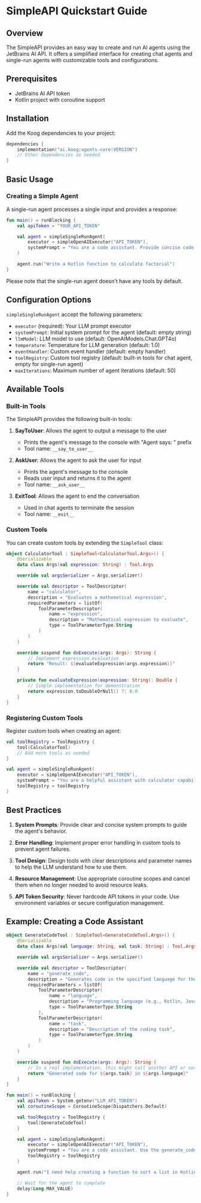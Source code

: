 # SimpleAPI Quickstart Guide

## Overview

The SimpleAPI provides an easy way to create and run AI agents using the JetBrains AI API. It offers a simplified interface for creating chat agents and single-run agents with customizable tools and configurations.

## Prerequisites

- JetBrains AI API token
- Kotlin project with coroutine support

## Installation

Add the Koog dependencies to your project:

```kotlin
dependencies {
    implementation("ai.koog:agents-core:VERSION")
    // Other dependencies as needed
}
```

## Basic Usage
### Creating a Simple Agent

A single-run agent processes a single input and provides a response:

```kotlin
fun main() = runBlocking {
    val apiToken = "YOUR_API_TOKEN"

    val agent = simpleSingleRunAgent(
        executor = simpleOpenAIExecutor("API_TOKEN"),
        systemPrompt = "You are a code assistant. Provide concise code examples."
    )

    agent.run("Write a Kotlin function to calculate factorial")
}
```

Please note that the single-run agent doesn't have any tools by default.

## Configuration Options

`simpleSingleRunAgent` accept the following parameters:

- `executor` (required): Your LLM prompt executor
- `systemPrompt`: Initial system prompt for the agent (default: empty string)
- `llmModel`: LLM model to use (default: OpenAIModels.Chat.GPT4o)
- `temperature`: Temperature for LLM generation (default: 1.0)
- `eventHandler`: Custom event handler (default: empty handler)
- `toolRegistry`: Custom tool registry (default: built-in tools for chat agent, empty for single-run agent)
- `maxIterations`: Maximum number of agent iterations (default: 50)

## Available Tools

### Built-in Tools

The SimpleAPI provides the following built-in tools:

1. **SayToUser**: Allows the agent to output a message to the user
   - Prints the agent's message to the console with "Agent says: " prefix
   - Tool name: `__say_to_user__`

2. **AskUser**: Allows the agent to ask the user for input
   - Prints the agent's message to the console
   - Reads user input and returns it to the agent
   - Tool name: `__ask_user__`

3. **ExitTool**: Allows the agent to end the conversation
   - Used in chat agents to terminate the session
   - Tool name: `__exit__`

### Custom Tools

You can create custom tools by extending the `SimpleTool` class:

```kotlin
object CalculatorTool : SimpleTool<CalculatorTool.Args>() {
    @Serializable
    data class Args(val expression: String) : Tool.Args

    override val argsSerializer = Args.serializer()

    override val descriptor = ToolDescriptor(
        name = "calculator",
        description = "Evaluates a mathematical expression",
        requiredParameters = listOf(
            ToolParameterDescriptor(
                name = "expression",
                description = "Mathematical expression to evaluate",
                type = ToolParameterType.String
            )
        )
    )

    override suspend fun doExecute(args: Args): String {
        // Implement expression evaluation
        return "Result: ${evaluateExpression(args.expression)}"
    }

    private fun evaluateExpression(expression: String): Double {
        // Simple implementation for demonstration
        return expression.toDoubleOrNull() ?: 0.0
    }
}
```

### Registering Custom Tools

Register custom tools when creating an agent:

```kotlin
val toolRegistry = ToolRegistry {
    tool(CalculatorTool)
    // Add more tools as needed
}

val agent = simpleSingleRunAgent(
    executor = simpleOpenAIExecutor("API_TOKEN"),
    systemPrompt = "You are a helpful assistant with calculator capabilities.",
    toolRegistry = toolRegistry
)
```

## Best Practices

1. **System Prompts**: Provide clear and concise system prompts to guide the agent's behavior.

2. **Error Handling**: Implement proper error handling in custom tools to prevent agent failures.

3. **Tool Design**: Design tools with clear descriptions and parameter names to help the LLM understand how to use them.

4. **Resource Management**: Use appropriate coroutine scopes and cancel them when no longer needed to avoid resource leaks.

5. **API Token Security**: Never hardcode API tokens in your code. Use environment variables or secure configuration management.

## Example: Creating a Code Assistant

```kotlin
object GenerateCodeTool : SimpleTool<GenerateCodeTool.Args>() {
    @Serializable
    data class Args(val language: String, val task: String) : Tool.Args

    override val argsSerializer = Args.serializer()

    override val descriptor = ToolDescriptor(
        name = "generate_code",
        description = "Generates code in the specified language for the given task",
        requiredParameters = listOf(
            ToolParameterDescriptor(
                name = "language",
                description = "Programming language (e.g., Kotlin, Java, Python)",
                type = ToolParameterType.String
            ),
            ToolParameterDescriptor(
                name = "task",
                description = "Description of the coding task",
                type = ToolParameterType.String
            )
        )
    )

    override suspend fun doExecute(args: Args): String {
        // In a real implementation, this might call another API or service
        return "Generated code for ${args.task} in ${args.language}"
    }
}

fun main() = runBlocking {
    val apiToken = System.getenv("LLM_API_TOKEN")
    val coroutineScope = CoroutineScope(Dispatchers.Default)

    val toolRegistry = ToolRegistry {
        tool(GenerateCodeTool)
    }

    val agent = simpleSingleRunAgent(
        executor = simpleOpenAIExecutor("API_TOKEN"),
        systemPrompt = "You are a code assistant. Use the generate_code tool to create code examples.",
        toolRegistry = toolRegistry
    )

    agent.run("I need help creating a function to sort a list in Kotlin")

    // Wait for the agent to complete
    delay(Long.MAX_VALUE)
}
```